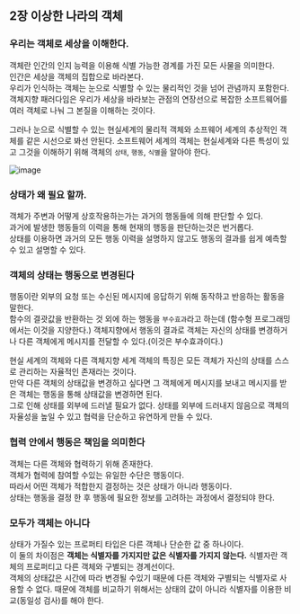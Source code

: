 ## 2장 이상한 나라의 객체   


### **우리는 객체로 세상을 이해한다.**      

객체란 인간의 인지 능력을 이용해 식별 가능한 경계를 가진 모든 사물을 의미한다.   
인간은 세상을 객체의 집합으로 바라본다.   
우리가 인식하는 객체는 눈으로 식별할 수 있는 물리적인 것을 넘어 관념까지 포함한다.   
객체지향 패러다임은 우리가 세상을 바라보는 관점의 연장선으로 복잡한 소프트웨어를 여러 객체로 나눠 그 본질을 이해하는 것이다.   

그러나 눈으로 식별할 수 있는 현실세계의 물리적 객체와 소프웨어 세계의 추상적인 객체를 같은 시선으로 봐선 안된다. 소프트웨어 세계의 객체는 현실세계와 다른 특성이 있고 그것을 이해하기 위해 객체의 `상태`, `행동`, `식별`을 알아야 한다.   

    
![image](https://user-images.githubusercontent.com/51963264/187242315-8ae2e7ff-94e3-45ea-b4d7-510f1d3bce63.png)


### **상태가 왜 필요 할까.**

객체가 주변과 어떻게 상호작용하는가는 과거의 행동들에 의해 판단할 수 있다.   
과거에 발생한 행동들의 이력을 통해 현재의 행동을 판단하는것은 번거롭다.   
상태를 이용하면 과거의 모든 행동 이력을 설명하지 않고도 행동의 결과를 쉽게 예측할 수 있고 설명할 수 있다.

### **객체의 상태는 행동으로 변경된다**

행동이란 외부의 요청 또는 수신된 메시지에 응답하기 위해 동작하고 반응하는 활동을 말한다.    
함수의 결괏값을 반환하는 것 외에 하는 행동을 `부수효과`라고 하는데  (함수형 프로그래밍에서는 이것을 지양한다.) 객체지향에서 행동의 결과로 객체는 자신의 상태를 변경하거나 다른 객체에게 메시지를 전달할 수 있다.(이것은 부수효과이다.)

현실 세계의 객체와 다른 객체지향 세계 객체의 특징은 모든 객체가 자신의 상태를 스스로 관리하는 자율적인 존재라는 것이다.    
만약 다른 객체의 상태값을 변경하고 싶다면 그 객체에게 메시지를 보내고 메시지를 받은 객체는 행동을 통해 상태값을 변경하면 된다.   
그로 인해 상태를 외부에 드러낼 필요가 없다. 상태를 외부에 드러내지 않음으로 객체의 자율성을 높일 수 있고 협력을 단순하고 유연하게 만들 수 있다.

### **협력 안에서 행동은 책임을 의미한다**

객체는 다른 객체와 협력하기 위해 존재한다.    
객체가 협력에 참여할 수있는 유일한 수단은 행동이다.   
따라서 어떤 객체가 적합한지 결정하는 것은 상태가 아니라 행동이다.    
상태는 행동을 결정 한 후 행동에 필요한 정보를 고려하는 과정에서 결정되야 한다.


### **모두가 객체는 아니다**

상태가 가질수 있는 프로퍼티 타입은 다른 객체나 단순한 값 중 하나이다.   
이 둘의 차이점은 **객체는 식별자를 가지지만 값은 식별자를 가지지 않는다.**
식별자란 객체의 프로퍼티고 다른 객체와 구별되는 경계선이다.    
객체의 상태값은 시간에 따라 변경될 수있기 때문에 다른 객체와 구별되는 식별자로 사용할 수 없다. 
때문에 객체를 비교하기 위해서는 상태의 값이 아니라 식별자를 이용한 비교(동일성 검사)를 해야 한다.

